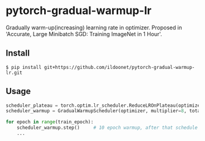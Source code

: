 # pytorch-gradual-warmup-lr

Gradually warm-up(increasing) learning rate in optimizer. Proposed in 'Accurate, Large Minibatch SGD: Training ImageNet in 1 Hour'.

## Install

```
$ pip install git+https://github.com/ildoonet/pytorch-gradual-warmup-lr.git
```

## Usage

```python
scheduler_plateau = torch.optim.lr_scheduler.ReduceLROnPlateau(optimizer, patience=3, verbose=True)
scheduler_warmup = GradualWarmupScheduler(optimizer, multiplier=8, total_epoch=10, after_schduler=scheduler_plateau)

for epoch in range(train_epoch):
    scheduler_warmup.step()     # 10 epoch warmup, after that schedule as scheduler_plateau
    ...
```
